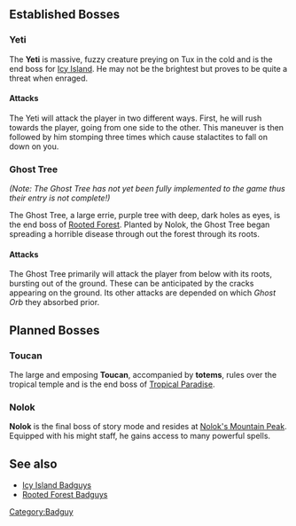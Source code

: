 ## Established Bosses

### Yeti

The **Yeti** is massive, fuzzy creature preying on Tux in the cold and is the end boss for [Icy Island](Icy-Island.md).
He may not be the brightest but proves to be quite a threat when enraged.

#### Attacks
The Yeti will attack the player in two different ways. First, he will rush towards the player, going from one side to the other.
This maneuver is then followed by him stomping three times which cause stalactites to fall on down on you.

### Ghost Tree

*(Note: The Ghost Tree has not yet been fully implemented to the game thus their entry is not complete!)*

The Ghost Tree, a large errie, purple tree with deep, dark holes as eyes, is the end boss of [Rooted Forest](Rooted-Forest.md).
Planted by Nolok, the Ghost Tree began spreading a horrible disease through out the forest through its roots.

#### Attacks

The Ghost Tree primarily will attack the player from below with its roots, bursting out of the ground. These can be anticipated by the cracks appearing on the ground.
Its other attacks are depended on which *Ghost Orb* they absorbed prior.


## Planned Bosses

### Toucan

The large and emposing **Toucan**, accompanied by **totems**, rules over the tropical temple and is the end boss of [Tropical Paradise](Tropical-Paradise "wikilink").

### Nolok

**Nolok** is the final boss of story mode and resides at [Nolok's Mountain Peak](Mountain-Peak "wikilink").
Equipped with his might staff, he gains access to many powerful spells.

See also
--------

-   [Icy Island Badguys](Icy-Badguys.md)
-   [Rooted Forest Badguys](Forest-Badguys.md)

<Category:Badguy>
